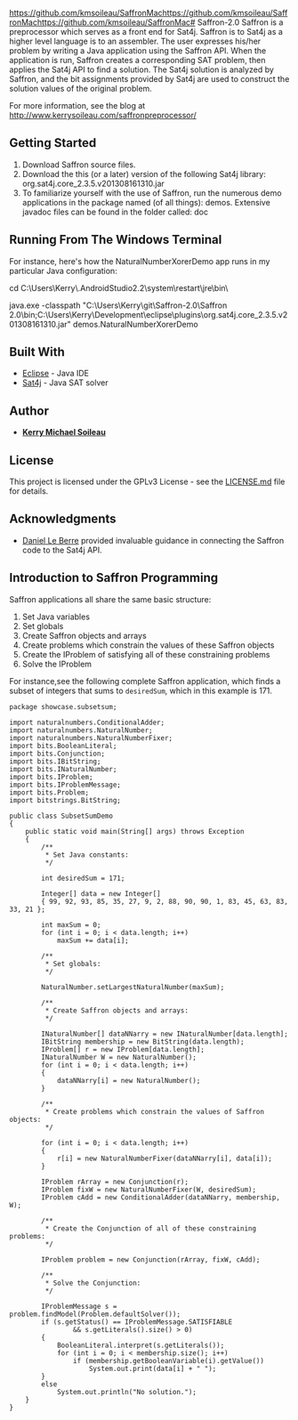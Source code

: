 https://github.com/kmsoileau/SaffronMachttps://github.com/kmsoileau/SaffronMachttps://github.com/kmsoileau/SaffronMac# Saffron-2.0
Saffron is a preprocessor which serves as a front end for Sat4j. Saffron is to Sat4j as a higher level language is to an assembler. The user expresses his/her problem by writing a Java application using the Saffron API. When the application is run, Saffron creates a corresponding SAT problem, then applies the Sat4j API to find a solution. The Sat4j solution is analyzed by Saffron, and the bit assignments provided by Sat4j are used to construct the solution values of the original problem.

For more information, see the blog at http://www.kerrysoileau.com/saffronpreprocessor/

## Getting Started

1.	Download Saffron source files.
2.	Download the this (or a later) version of the following Sat4j library: org.sat4j.core_2.3.5.v201308161310.jar
3.	To familiarize yourself with the use of Saffron, run the numerous demo applications in the package named (of all things): demos. Extensive javadoc files can be found in the folder called: doc

## Running From The Windows Terminal

For instance, here's how the NaturalNumberXorerDemo app runs in my particular Java configuration:

cd C:\Users\Kerry\\.AndroidStudio2.2\system\restart\jre\bin\

java.exe -classpath "C:\Users\Kerry\git\Saffron-2.0\Saffron 2.0\bin;C:\Users\Kerry\Development\eclipse\plugins\org.sat4j.core_2.3.5.v201308161310.jar" demos.NaturalNumberXorerDemo

## Built With

* [Eclipse](https://www.eclipse.org/downloads/packages/eclipse-ide-java-developers/photonr) - Java IDE
* [Sat4j](http://www.sat4j.org/) - Java SAT solver

## Author

* [**Kerry Michael Soileau**](http://www.kerrysoileau.com/index.html)

## License
This project is licensed under the GPLv3 License - see the [LICENSE.md](LICENSE.md) file for details.

## Acknowledgments

*	[Daniel Le Berre](https://github.com/danielleberre) provided invaluable guidance in connecting the Saffron code to the Sat4j API.

## Introduction to Saffron Programming

Saffron applications all share the same basic structure:

1. Set Java variables
2. Set globals
3. Create Saffron objects and arrays
4. Create problems which constrain the values of these Saffron objects
5. Create the IProblem of satisfying all of these constraining problems
6. Solve the IProblem
		
For instance,see the following complete Saffron application, which finds a subset of integers that sums to <code>desiredSum</code>, which in this example is 171.

```
package showcase.subsetsum;

import naturalnumbers.ConditionalAdder;
import naturalnumbers.NaturalNumber;
import naturalnumbers.NaturalNumberFixer;
import bits.BooleanLiteral;
import bits.Conjunction;
import bits.IBitString;
import bits.INaturalNumber;
import bits.IProblem;
import bits.IProblemMessage;
import bits.Problem;
import bitstrings.BitString;

public class SubsetSumDemo
{
	public static void main(String[] args) throws Exception
	{
		/**
		 * Set Java constants:
		 */
		 
		int desiredSum = 171;

		Integer[] data = new Integer[]
		{ 99, 92, 93, 85, 35, 27, 9, 2, 88, 90, 90, 1, 83, 45, 63, 83, 33, 21 };

		int maxSum = 0;
		for (int i = 0; i < data.length; i++)
			maxSum += data[i];

		/**
		 * Set globals:
		 */
		 
		NaturalNumber.setLargestNaturalNumber(maxSum);

		/**
		 * Create Saffron objects and arrays:
		 */
		 
		INaturalNumber[] dataNNarry = new INaturalNumber[data.length];
		IBitString membership = new BitString(data.length);
		IProblem[] r = new IProblem[data.length];
		INaturalNumber W = new NaturalNumber();
		for (int i = 0; i < data.length; i++)
		{
			dataNNarry[i] = new NaturalNumber();
		}

		/**
		 * Create problems which constrain the values of Saffron objects:
		 */
		 
		for (int i = 0; i < data.length; i++)
		{
			r[i] = new NaturalNumberFixer(dataNNarry[i], data[i]);
		}
		
		IProblem rArray = new Conjunction(r);
		IProblem fixW = new NaturalNumberFixer(W, desiredSum);
		IProblem cAdd = new ConditionalAdder(dataNNarry, membership, W);

		/**
		 * Create the Conjunction of all of these constraining problems:
		 */
		 
		IProblem problem = new Conjunction(rArray, fixW, cAdd);

		/**
		 * Solve the Conjunction:
		 */
		 
		IProblemMessage s = problem.findModel(Problem.defaultSolver());
		if (s.getStatus() == IProblemMessage.SATISFIABLE
				&& s.getLiterals().size() > 0)
		{
			BooleanLiteral.interpret(s.getLiterals());
			for (int i = 0; i < membership.size(); i++)
				if (membership.getBooleanVariable(i).getValue())
					System.out.print(data[i] + " ");
		}
		else
			System.out.println("No solution.");
	}
}
```
